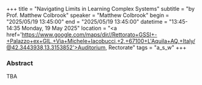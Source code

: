 +++
title = "Navigating Limits in Learning Complex Systems"
subtitle = "by Prof. Matthew Colbrook"
speaker = "Matthew Colbrook"
begin = "2025/05/19  13:45:00"
end = "2025/05/19  13:45:00"
datetime = "13:45-14:35 Monday, 19 May 2025"
location = "<a href='https://www.google.com/maps/dir//Rettorato+GSSI+-+Palazzo+ex+GIL,+Via+Michele+Iacobucci,+2,+67100+L'Aquila+AQ,+Italy/@42.3443938,13.3153852'>Auditorium, Rectorate</a>"
tags = "a_s_w"
+++

### Abstract
TBA

